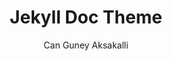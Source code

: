 ---
title: Jekyll Doc Theme
github: https://github.com/aksakalli/jekyll-doc-theme
demo: https://aksakalli.github.io/jekyll-doc-theme
author: Can Guney Aksakalli
ssg:
  - Jekyll
cms:
  - No Cms
---